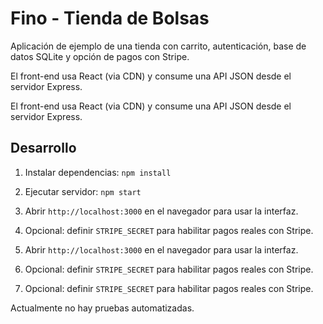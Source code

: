# Fino - Tienda de Bolsas

Aplicación de ejemplo de una tienda con carrito, autenticación, base de datos SQLite y opción de pagos con Stripe.


El front-end usa React (via CDN) y consume una API JSON desde el servidor Express.



El front-end usa React (via CDN) y consume una API JSON desde el servidor Express.




## Desarrollo

1. Instalar dependencias: `npm install`
2. Ejecutar servidor: `npm start`

3. Abrir `http://localhost:3000` en el navegador para usar la interfaz.
4. Opcional: definir `STRIPE_SECRET` para habilitar pagos reales con Stripe.



3. Abrir `http://localhost:3000` en el navegador para usar la interfaz.
4. Opcional: definir `STRIPE_SECRET` para habilitar pagos reales con Stripe.

3. Opcional: definir `STRIPE_SECRET` para habilitar pagos reales con Stripe.





Actualmente no hay pruebas automatizadas.
